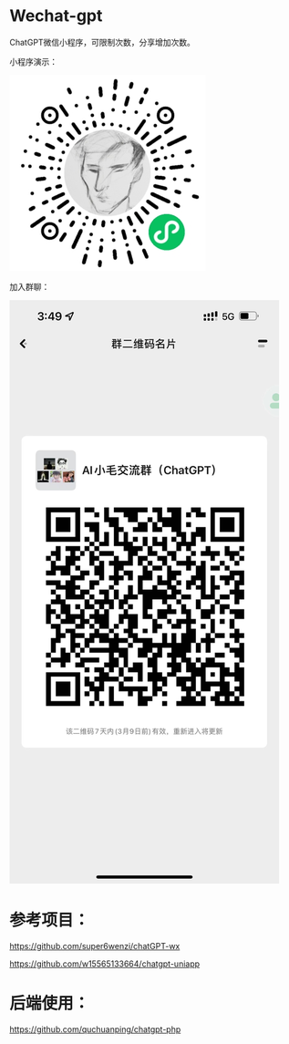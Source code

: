 # Wechat-gpt
ChatGPT微信小程序，可限制次数，分享增加次数。

小程序演示：

![演示](/img/appcode.jpeg)

加入群聊：

![群聊二维码](/img/qrcode.png)

# 参考项目：

https://github.com/super6wenzi/chatGPT-wx

https://github.com/w15565133664/chatgpt-uniapp

# 后端使用：

https://github.com/quchuanping/chatgpt-php
